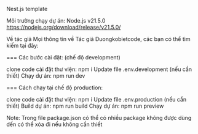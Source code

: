 Nest.js template

Môi trường chạy dự án: Node.js v21.5.0
https://nodejs.org/download/release/v21.5.0/

Về tác giả
Mọi thông tin về Tác giả Duongkobietcode, các bạn có thể tìm kiếm tại đây:

===
Các bước cài đặt: (chế độ development)

clone code
cài đặt thư viện: npm i
Update file .env.development (nếu cần thiết)
Chạy dự án: npm run dev

===
Cách chạy tại chế độ production:

clone code
cài đặt thư viện: npm i
Update file .env.production (nếu cần thiết)
Build dự án: npm run build
Chạy dự án: npm run preview

Note: Trong file package.json có thể có nhiều package không được dùng dến có thể xóa đi nếu không cần thiết
